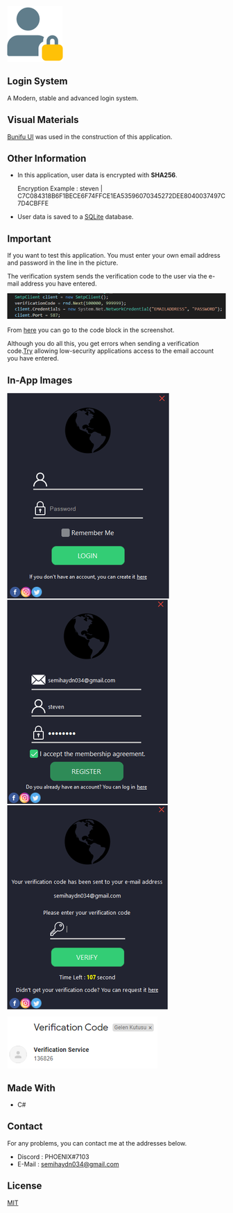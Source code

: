 <!--
*** Semih Aydın 2020
-->
![Image1](./Images/in-app/user.png)
##  Login System

A Modern, stable and advanced login system.

## Visual Materials

[Bunifu UI](https://github.com/bunifu-framework) was used in the construction of this application.

## Other Information

* In this application, user data is encrypted with **SHA256**.

  Encryption Example : steven | C7C084318B6F1BECE6F74FFCE1EA53596070345272DEE8040037497C7D4CBFFE

* User data is saved to a [SQLite](https://github.com/sqlite/sqlite) database.

## Important

If you want to test this application. You must enter your own email address and password in the line in the picture.

The verification system sends the verification code to the user via the e-mail address you have entered.

![Important](./Images/in-app/important.png)

From [here](https://github.com/semihaydin0/LoginSystem/blob/main/UserControls/Verification.cs#L38) you can go to the code block in the screenshot.

Although you do all this, you get errors when sending a verification code.[Try](https://www.google.com/settings/security/lesssecureapps) allowing low-security applications access to the email account you have entered.


## In-App Images

![Image1](./Images/in-app/image1.png)
![Image2](./Images/in-app/image2.png)
![Image3](./Images/in-app/image3.png)

![Image4](./Images/in-app/image4.png)

## Made With
* C#

## Contact
For any problems, you can contact me at the addresses below.
* Discord : PHOENIX#7103
* E-Mail : semihaydn034@gmail.com

## License
[MIT](https://choosealicense.com/licenses/mit/)
